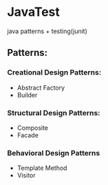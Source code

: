 # JavaTest
java patterns + testing(junit)

## Patterns:
### Creational Design Patterns:
- Abstract Factory
- Builder
### Structural Design Patterns:
- Composite
- Facade
### Behavioral Design Patterns
- Template Method
- Visitor
